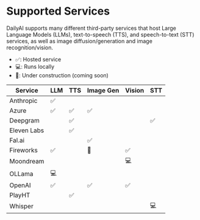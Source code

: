 # Supported Services

DailyAI supports many different third-party services that host Large Language Models (LLMs), text-to-speech (TTS), and speech-to-text (STT) services, as well as image diffusion/generation and image recognition/vision.

- ✅: Hosted service
- 💻: Runs locally
- 🚧: Under construction (coming soon)

| Service     | LLM | TTS | Image Gen | Vision | STT |
| ----------- | --- | --- | --------- | ------ | --- |
| Anthropic   | ✅  |     |           |        |     |
| Azure       | ✅  | ✅  | ✅        |        |     |
| Deepgram    |     | ✅  |           |        | ✅  |
| Eleven Labs |     | ✅  |           |        |     |
| Fal.ai      |     |     | ✅        |        |     |
| Fireworks   | ✅  |     | 🚧        | ✅     |     |
| Moondream   |     |     |           | 💻     |     |
| OLLama      | 💻  |     |           |        |     |
| OpenAI      | ✅  |     | ✅        | ✅     |     |
| PlayHT      |     | ✅  |           |        |     |
| Whisper     |     |     |           |        | 💻  |
